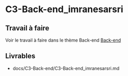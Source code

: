 
# C3-Back-end_imranesarsri

## Travail à faire
Voir le travail à faire dans le thème Back-end
[Back-end](https://github.com/solicoders/evaluation/issues/7)

## Livrables
- docs/C3-Back-end/C3-Back-end_imranesarsri.md 
 

